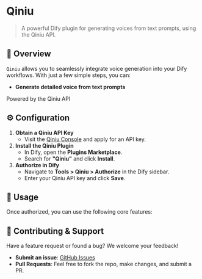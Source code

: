 # Qiniu

> A powerful Dify plugin for generating voices from text prompts,  using the Qiniu API.

## 📖 Overview

`Qiniu` allows you to seamlessly integrate voice generation into your Dify workflows. With just a few simple steps, you can:

- **Generate detailed voice from text prompts**

Powered by the Qiniu API

## ⚙️ Configuration

1. **Obtain a Qiniu API Key**
   - Visit the [Qiniu Console](https://portal.qiniu.com/developer/user/key) and apply for an API key.
2. **Install the Qiniu Plugin**
   - In Dify, open the **Plugins Marketplace**.
   - Search for **"Qiniu"** and click **Install**.
3. **Authorize in Dify**
   - Navigate to **Tools > Qiniu > Authorize** in the Dify sidebar.
   - Enter your Qiniu API key and click **Save**.

## 🚀 Usage

Once authorized, you can use the following core features:

## 🤝 Contributing & Support

Have a feature request or found a bug? We welcome your feedback!

- **Submit an issue**: [GitHub Issues](https://github.com/heavi715/dify-plugin-qiniu/issues)
- **Pull Requests**: Feel free to fork the repo, make changes, and submit a PR.
